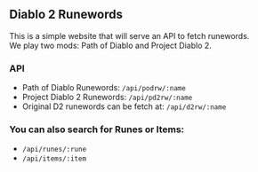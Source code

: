 ## Diablo 2 Runewords

This is a simple website that will serve an API to fetch runewords.  
We play two mods: Path of Diablo and Project Diablo 2. 

### API
- Path of Diablo Runewords: ```/api/podrw/:name```  
- Project Diablo 2 Runewords: ```/api/pd2rw/:name```  
- Original D2 runewords can be fetch at: ```/api/d2rw/:name```

### You can also search for Runes or Items:
- ```/api/runes/:rune```  
- ```/api/items/:item```
